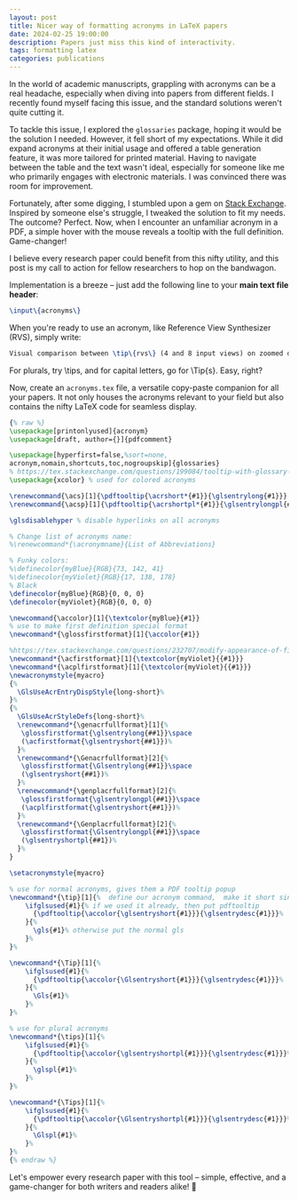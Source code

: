 ```yaml
---
layout: post
title: Nicer way of formatting acronyms in LaTeX papers
date: 2024-02-25 19:00:00
description: Papers just miss this kind of interactivity.
tags: formatting latex
categories: publications
---
```


In the world of academic manuscripts, grappling with acronyms can be a real headache, especially when diving into papers from different fields. I recently found myself facing this issue, and the standard solutions weren't quite cutting it.

To tackle this issue, I explored the `glossaries` package, hoping it would be the solution I needed. However, it fell short of my expectations. While it did expand acronyms at their initial usage and offered a table generation feature, it was more tailored for printed material. Having to navigate between the table and the text wasn't ideal, especially for someone like me who primarily engages with electronic materials. I was convinced there was room for improvement.

Fortunately, after some digging, I stumbled upon a gem on [Stack Exchange](https://tex.stackexchange.com/questions/199084/tooltip-with-glossary-items). Inspired by someone else's struggle, I tweaked the solution to fit my needs. The outcome? Perfect. Now, when I encounter an unfamiliar acronym in a PDF, a simple hover with the mouse reveals a tooltip with the full definition. Game-changer!

I believe every research paper could benefit from this nifty utility, and this post is my call to action for fellow researchers to hop on the bandwagon.

Implementation is a breeze – just add the following line to your **main text file header**:

```Latex
\input\{acronyms\}
```

When you're ready to use an acronym, like Reference View Synthesizer (RVS), simply write:

```Latex
Visual comparison between \tip\{rvs\} (4 and 8 input views) on zoomed details of [...]
```

For plurals, try \tips, and for capital letters, go for \Tip\{s\}. Easy, right?

Now, create an `acronyms.tex` file, a versatile copy-paste companion for all your papers. It not only houses the acronyms relevant to your field but also contains the nifty LaTeX code for seamless display.

```Latex
{% raw %}
\usepackage[printonlyused]{acronym}
\usepackage[draft, author={}]{pdfcomment}

\usepackage[hyperfirst=false,%sort=none,
acronym,nomain,shortcuts,toc,nogroupskip]{glossaries}
% https://tex.stackexchange.com/questions/199084/tooltip-with-glossary-items
\usepackage{xcolor} % used for colored acronyms

\renewcommand{\acs}[1]{\pdftooltip{\acrshort*{#1}}{\glsentrylong{#1}}}
\renewcommand{\acsp}[1]{\pdftooltip{\acrshortpl*{#1}}{\glsentrylongpl{#1}}}

\glsdisablehyper % disable hyperlinks on all acronyms

% Change list of acronyms name:
%\renewcommand*{\acronymname}{List of Abbreviations}

% Funky colors:
%\definecolor{myBlue}{RGB}{73, 142, 41}
%\definecolor{myViolet}{RGB}{17, 138, 178}
% Black
\definecolor{myBlue}{RGB}{0, 0, 0}
\definecolor{myViolet}{RGB}{0, 0, 0}

\newcommand{\accolor}[1]{\textcolor{myBlue}{#1}}
% use to make first definition special format
\newcommand*{\glossfirstformat}[1]{\accolor{#1}} 

%https://tex.stackexchange.com/questions/232707/modify-appearance-of-first-acronym
\newcommand*{\acfirstformat}[1]{\textcolor{myViolet}{{#1}}}
\newcommand*{\acplfirstformat}[1]{\textcolor{myViolet}{{#1}}}
\newacronymstyle{myacro}
{%
  \GlsUseAcrEntryDispStyle{long-short}%
}%
{%
  \GlsUseAcrStyleDefs{long-short}%
  \renewcommand*{\genacrfullformat}[1]{%
   \glossfirstformat{\glsentrylong{##1}}\space
   (\acfirstformat{\glsentryshort{##1}})%
  }%
  \renewcommand*{\Genacrfullformat}[2]{%
   \glossfirstformat{\Glsentrylong{##1}}\space
   (\glsentryshort{##1})%
  }%
  \renewcommand*{\genplacrfullformat}[2]{%
   \glossfirstformat{\glsentrylongpl{##1}}\space
   (\acplfirstformat{\glsentryshort{##1}})%
  }%
  \renewcommand*{\Genplacrfullformat}[2]{%
   \glossfirstformat{\Glsentrylongpl{##1}}\space
   (\glsentryshortpl{##1})%
  }%
}

\setacronymstyle{myacro}

% use for normal acronyms, gives them a PDF tooltip popup
\newcommand*{\tip}[1]{%  define our acronym command,  make it short since we use it a lot, use * for so that it is only a 'short' command
    \ifglsused{#1}{% if we used it already, then put pdftooltip
      {\pdftooltip{\accolor{\glsentryshort{#1}}}{\glsentrydesc{#1}}}%
    }{%
      \gls{#1}% otherwise put the normal gls
    }%
}%

\newcommand*{\Tip}[1]{%
    \ifglsused{#1}{%
      {\pdftooltip{\accolor{\Glsentryshort{#1}}}{\glsentrydesc{#1}}}%
    }{%
      \Gls{#1}%
    }%
}%

% use for plural acronyms
\newcommand*{\tips}[1]{%
    \ifglsused{#1}{%
      {\pdftooltip{\accolor{\glsentryshortpl{#1}}}{\glsentrydesc{#1}}}%
    }{%
      \glspl{#1}%
    }%
}%

\newcommand*{\Tips}[1]{%
    \ifglsused{#1}{%
      {\pdftooltip{\accolor{\Glsentryshortpl{#1}}}{\glsentrydesc{#1}}}%
    }{%
      \Glspl{#1}%
    }%
}%
{% endraw %}
```

Let's empower every research paper with this tool – simple, effective, and a game-changer for both writers and readers alike! 🚀
